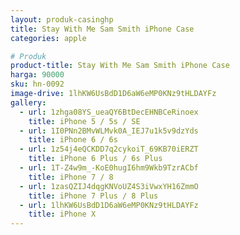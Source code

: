 ```yaml
---
layout: produk-casinghp
title: Stay With Me Sam Smith iPhone Case
categories: apple

# Produk
product-title: Stay With Me Sam Smith iPhone Case
harga: 90000
sku: hn-0092
image-drive: 1lhKW6UsBdD1D6aW6eMP0KNz9tHLDAYFz
gallery:
  - url: 1zhga08YS_ueaQY6BtDecEHNBCeRinoex
    title: iPhone 5 / 5s / SE
  - url: 1I0PNn2BMvWLMvk0A_IEJ7u1k5v9dzYds
    title: iPhone 6 / 6s
  - url: 1z54j4eQCKDD7q2cykoiT_69KB70iERZT
    title: iPhone 6 Plus / 6s Plus
  - url: 1T-Z4w9m_-KoE0hugI6hm9Wkb9TzrACbf
    title: iPhone 7 / 8
  - url: 1zasQZIJ4dqgKNVoUZ4S3iVwxYH16ZmmO
    title: iPhone 7 Plus / 8 Plus
  - url: 1lhKW6UsBdD1D6aW6eMP0KNz9tHLDAYFz
    title: iPhone X
---
```


